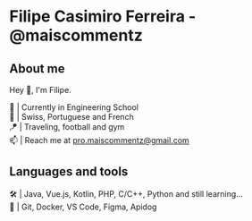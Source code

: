 # Filipe Casimiro Ferreira - @maiscommentz
## About me
Hey 👋, I'm Filipe.

🌱 | Currently in Engineering School<br>
💬 | Swiss, Portuguese and French<br>
🪁 | Traveling, football and gym<br>
📫 | Reach me at [pro.maiscommentz@gmail.com](mailto:pro.maiscommentz@gmail.com)<br>

## Languages and tools

🛠️ | Java, Vue.js, Kotlin, PHP, C/C++, Python and still learning...<br>
🧰 | Git, Docker, VS Code, Figma, Apidog
